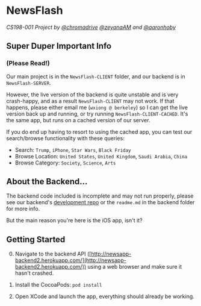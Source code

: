# NewsFlash

_CS198-001 Project by [@chromadrive](github.com/chromadrive) [@zeyanaAM](github.com/zeyanaam) and [@aaronhoby](github.com/aaronhoby)_

## Super Duper Important Info
### (Please Read!)

Our main project is in the `NewsFlash-CLIENT` folder, and our backend is in `NewsFlash-SERVER`.

However, the live version of the backend is quite unstable and is very crash-happy, and as a result `NewsFlash-CLIENT` may not work. If that happens, please either email me (`wxiong @ berkeley`) so I can get the live version back up and running, or try running `NewsFlash-CLIENT-CACHED`. It's the same app, but runs on a cached version of our server.

If you do end up having to resort to using the cached app, you can test our search/browse functionality with these queries:

- Search: `Trump`, `iPhone`, `Star Wars`, `Black Friday`
- Browse Location: `United States`, `United Kingdom`, `Saudi Arabia`, `China`
- Browse Category: `Society`, `Science`, `Arts`

## About the Backend...

The backend code included is incomplete and may not run properly, please see our backend's [development repo](https://github.com/chromadrive/NewsFlash-backend) or the `readme.md` in the backend folder for more info.

But the main reason you're here is the iOS app, isn't it?

## Getting Started
0) Navigate to the backend API ([http://newsapp-backend2.herokuapp.com/](http://newsapp-backend2.herokuapp.com/)) using a web browser and make sure it hasn't crashed.

1) Install the CocoaPods: `pod install`

2) Open XCode and launch the app, everything should already be working.
